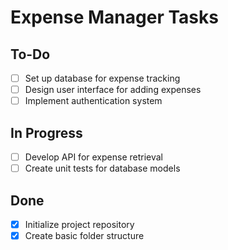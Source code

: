 # Expense Manager Tasks

## To-Do
- [ ] Set up database for expense tracking
- [ ] Design user interface for adding expenses
- [ ] Implement authentication system

## In Progress
- [ ] Develop API for expense retrieval
- [ ] Create unit tests for database models

## Done
- [x] Initialize project repository
- [x] Create basic folder structure
